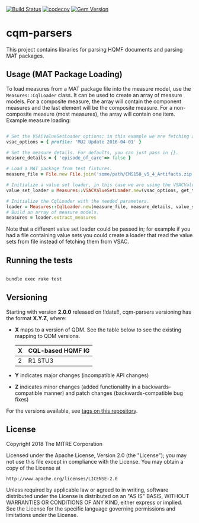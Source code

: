 [![Build Status](https://travis-ci.com/projecttacoma/cqm-parsers.svg?branch=master)](https://travis-ci.com/projecttacoma/cqm-parsers)
[![codecov](https://codecov.io/gh/projecttacoma/cqm-parsers/branch/master/graph/badge.svg)](https://codecov.io/gh/projecttacoma/cqm-parsers)
[![Gem Version](https://badge.fury.io/rb/cqm-parsers.svg)](https://badge.fury.io/rb/cqm-parsers)

# cqm-parsers

This project contains libraries for parsing HQMF documents and parsing MAT packages.

## Usage (MAT Package Loading)

To load measures from a MAT package file into the measure model, use the `Measures::CqlLoader` class. It can be used to create an array of measure models. For a composite measure, the array will contain the component measures and the last element will be the composite measure. For a non-composite measure (most measures), the array will contain one item.
Example measure loading:

```ruby

# Set the VSACValueSetLoader options; in this example we are fetching a specific profile.
vsac_options = { profile: 'MU2 Update 2016-04-01' }

# Set the measure details. For defaults, you can just pass in {}.
measure_details = { 'episode_of_care'=> false }

# Load a MAT package from test fixtures.
measure_file = File.new File.join('some/path/CMS158_v5_4_Artifacts.zip')

# Initialize a value set loader, in this case we are using the VSACValueSetLoader.
value_set_loader = Measures::VSACValueSetLoader.new(vsac_options, get_ticket_granting_ticket)

# Initialize the CqlLoader with the needed parameters.
loader = Measures::CqlLoader.new(measure_file, measure_details, value_set_loader)
# Build an array of measure models.
measures = loader.extract_measures

```

Note that a different value set loader could be passed in; for example if you had a file containing value sets you could create a loader that read the value sets from file instead of fetching them from VSAC.

## Running the tests

```bash

bundle exec rake test

```


## Versioning

Starting with version **2.0.0** released on !!date!!, cqm-parsers versioning has the format **X.Y.Z**, where:

* **X** maps to a version of QDM. See the table below to see the existing mapping to QDM versions.

  | X | CQL-based HQMF IG|
  | --- | --- |
  | 2 | R1 STU3 |

* **Y** indicates major changes (incompatible API changes)

* **Z** indicates minor changes (added functionality in a backwards-compatible manner) and patch changes (backwards-compatible bug fixes)

For the versions available, see [tags on this repository](https://github.com/projecttacoma/cqm-parsers/tags).

## License

Copyright 2018 The MITRE Corporation

Licensed under the Apache License, Version 2.0 (the "License");
you may not use this file except in compliance with the License.
You may obtain a copy of the License at

    http://www.apache.org/licenses/LICENSE-2.0

Unless required by applicable law or agreed to in writing, software
distributed under the License is distributed on an "AS IS" BASIS,
WITHOUT WARRANTIES OR CONDITIONS OF ANY KIND, either express or implied.
See the License for the specific language governing permissions and
limitations under the License.
